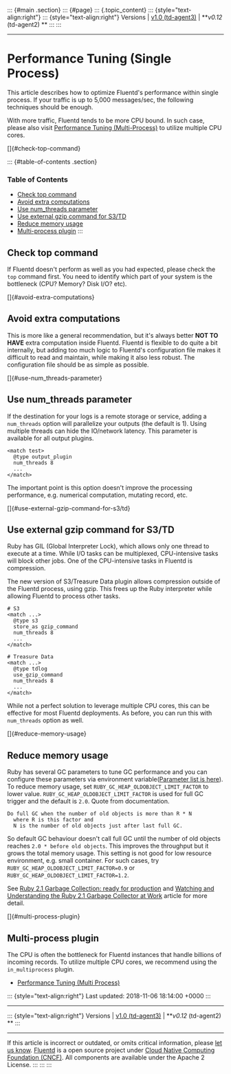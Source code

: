 ::: {#main .section}
::: {#page}
::: {.topic_content}
::: {style="text-align:right"}
::: {style="text-align:right"}
Versions \| [v1.0
(td-agent3)](/v1.0/articles/performance-tuning-single-process) \|
***v0.12* (td-agent2) **
:::
:::

------------------------------------------------------------------------

Performance Tuning (Single Process)
===================================

This article describes how to optimize Fluentd's performance within
single process. If your traffic is up to 5,000 messages/sec, the
following techniques should be enough.

With more traffic, Fluentd tends to be more CPU bound. In such case,
please also visit [Performance Tuning
(Multi-Process)](performance-tuning-multi-process) to utilize multiple
CPU cores.

[]{#check-top-command}

::: {#table-of-contents .section}
### Table of Contents

-   [Check top command](#check-top-command)
-   [Avoid extra computations](#avoid-extra-computations)
-   [Use num\_threads parameter](#use-num_threads-parameter)
-   [Use external gzip command for
    S3/TD](#use-external-gzip-command-for-s3/td)
-   [Reduce memory usage](#reduce-memory-usage)
-   [Multi-process plugin](#multi-process-plugin)
:::

Check top command
-----------------

If Fluentd doesn't perform as well as you had expected, please check the
`top` command first. You need to identify which part of your system is
the bottleneck (CPU? Memory? Disk I/O? etc).

[]{#avoid-extra-computations}

Avoid extra computations
------------------------

This is more like a general recommendation, but it's always better **NOT
TO HAVE** extra computation inside Fluentd. Fluentd is flexible to do
quite a bit internally, but adding too much logic to Fluentd's
configuration file makes it difficult to read and maintain, while making
it also less robust. The configuration file should be as simple as
possible.

[]{#use-num_threads-parameter}

Use num\_threads parameter
--------------------------

If the destination for your logs is a remote storage or service, adding
a `num_threads` option will parallelize your outputs (the default is 1).
Using multiple threads can hide the IO/network latency. This parameter
is available for all output plugins.

``` {.CodeRay}
<match test>
  @type output_plugin
  num_threads 8
  ...
</match>
```

The important point is this option doesn't improve the processing
performance, e.g. numerical computation, mutating record, etc.

[]{#use-external-gzip-command-for-s3/td}

Use external gzip command for S3/TD
-----------------------------------

Ruby has GIL (Global Interpreter Lock), which allows only one thread to
execute at a time. While I/O tasks can be multiplexed, CPU-intensive
tasks will block other jobs. One of the CPU-intensive tasks in Fluentd
is compression.

The new version of S3/Treasure Data plugin allows compression outside of
the Fluentd process, using gzip. This frees up the Ruby interpreter
while allowing Fluentd to process other tasks.

``` {.CodeRay}
# S3
<match ...>
  @type s3
  store_as gzip_command
  num_threads 8
  ...
</match>

# Treasure Data
<match ...>
  @type tdlog
  use_gzip_command
  num_threads 8
  ...
</match>
```

While not a perfect solution to leverage multiple CPU cores, this can be
effective for most Fluentd deployments. As before, you can run this with
`num_threads` option as well.

[]{#reduce-memory-usage}

Reduce memory usage
-------------------

Ruby has several GC parameters to tune GC performance and you can
configure these parameters via environment variable([Parameter list is
here](https://github.com/ruby/ruby/blob/61701ae1675f790ee3f59207283642dbe64c2d37/gc.c#L7417)).
To reduce memory usage, set `RUBY_GC_HEAP_OLDOBJECT_LIMIT_FACTOR` to
lower value. `RUBY_GC_HEAP_OLDOBJECT_LIMIT_FACTOR` is used for full GC
trigger and the default is `2.0`. Quote from documentation.

``` {.CodeRay}
Do full GC when the number of old objects is more than R * N
  where R is this factor and
  N is the number of old objects just after last full GC.
```

So default GC behaviour doesn't call full GC until the number of old
objects reaches `2.0 * before old objects`. This improves the throughput
but it grows the total memory usage. This setting is not good for low
resource environment, e.g. small container. For such cases, try
`RUBY_GC_HEAP_OLDOBJECT_LIMIT_FACTOR=0.9` or
`RUBY_GC_HEAP_OLDOBJECT_LIMIT_FACTOR=1.2`.

See [Ruby 2.1 Garbage Collection: ready for
production](https://samsaffron.com/archive/2014/04/08/ruby-2-1-garbage-collection-ready-for-production)
and [Watching and Understanding the Ruby 2.1 Garbage Collector at
Work](https://thorstenball.com/blog/2014/03/12/watching-understanding-ruby-2.1-garbage-collector/)
article for more detail.

[]{#multi-process-plugin}

Multi-process plugin
--------------------

The CPU is often the bottleneck for Fluentd instances that handle
billions of incoming records. To utilize multiple CPU cores, we
recommend using the `in_multiprocess` plugin.

-   [Performance Tuning (Multi
    Process)](performance-tuning-multi-process)

::: {style="text-align:right"}
Last updated: 2018-11-06 18:14:00 +0000
:::

------------------------------------------------------------------------

::: {style="text-align:right"}
Versions \| [v1.0
(td-agent3)](/v1.0/articles/performance-tuning-single-process) \|
***v0.12* (td-agent2) **
:::

------------------------------------------------------------------------

If this article is incorrect or outdated, or omits critical information,
please [let us
know](https://github.com/fluent/fluentd-docs/issues?state=open).
[Fluentd](http://www.fluentd.org/) is a open source project under [Cloud
Native Computing Foundation (CNCF)](https://cncf.io/). All components
are available under the Apache 2 License.
:::
:::
:::
